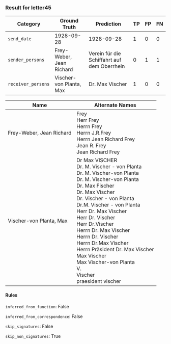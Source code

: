 ### Result for letter45
| Category          | Ground Truth | Prediction | TP | FP | FN |
|------------------|--------------|------------|----|----|----|
| `send_date`        | 1928-09-28 | 1928-09-28 | 1 | 0 | 0 |
| `sender_persons`  | Frey-Weber, Jean Richard | Verein für die Schiffahrt auf dem Oberrhein | 0 | 1 | 1 |
| `receiver_persons` | Vischer-von Planta, Max | Dr. Max Vischer | 1 | 0 | 0 |

| Name | Alternate Names |
| --- | --- |
| Frey-Weber, Jean Richard | Frey<br>Herr Frey<br>Herrn Frey<br>Herrn J.R.Frey<br>Herrn Jean Richard Frey<br>Jean R. Frey<br>Jean Richard Frey |
| Vischer-von Planta, Max | Dr Max VISCHER<br>Dr. M. Vischer - von Planta<br>Dr. M. Vischer-von Planta<br>Dr. M. Vischer-von Planta<br>Dr. Max Fischer<br>Dr. Max Vischer<br>Dr. Vischer - von Planta<br>Dr.M. Vischer - von Planta<br>Herr Dr. Max Vischer<br>Herr Dr. Vischer<br>Herr Dr.Vischer<br>Herrn Dr. Max Vischer<br>Herrn Dr. Vischer<br>Herrn Dr.Max Vischer<br>Herrn Präsident Dr. Max Vischer<br>Max Vischer<br>Max Vischer-von Planta<br>V.<br>Vischer<br>praesident vischer |

#### Rules
`inferred_from_function`: False

`inferred_from_correspondence`: False

`skip_signatures`: False

`skip_non_signatures`: True

